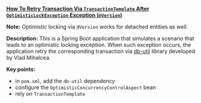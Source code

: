 **[How To Retry Transaction Via `TransactionTemplate` After `OptimisticLockException` Exception (`@Version`)](https://github.com/andreipall/Spring-Boot-JPA/tree/master/HibernateSpringBootRetryVersionedOptimisticLockingTT)**

**Note:** Optimistic locking via `@Version` works for detached entities as well.

**Description:** This is a Spring Boot application that simulates a scenario that leads to an optimistic locking exception. When such exception occurs, the application retry the corresponding transaction via [db-util](https://github.com/vladmihalcea/db-util) library developed by Vlad Mihalcea.

**Key points:**
- in `pom.xml`, add the `db-util` dependency
- configure the `OptimisticConcurrencyControlAspect` bean
- rely on `TransactionTemplate`
